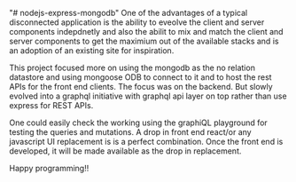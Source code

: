 "# nodejs-express-mongodb" 
One of the advantages of a typical disconnected application is the ability to eveolve the client and server components indepdnetly and also the abilit to mix and match the client and server components to get the maximium out of the available stacks and is an adoption of an existing site for inspiration. 

This project focused more on using the mongodb as the no relation datastore and using mongoose ODB to connect to it and to host the rest APIs for the front end clients.  The focus was on the backend. But slowly evolved into a graphql initiative with graphql api layer on top rather than use express for REST APIs.

One could easily check the working using the graphiQL playground for testing the queries and mutations.  A drop in front end react/or any javascript UI replacement is is a perfect combination.  Once  the front end is developed, it will be made available as the drop in replacement. 

Happy programming!!
